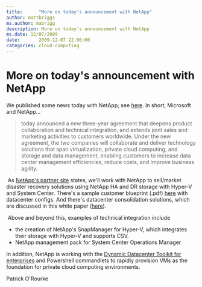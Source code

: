 ```yaml
---
title:      "More on today's announcement with NetApp"
author: mattbriggs
ms.author: mabrigg
description: More on today's announcement with NetApp
ms.date: 12/07/2009
date:       2009-12-07 22:06:00
categories: cloud-computing
---
```

# More on today's announcement with NetApp

We published some news today with NetApp; see [here](https://www.microsoft.com/presspass/press/2009/dec09/12-08netapppr.mspx "news release"). In short, Microsoft and NetApp... 

> today announced a new three-year agreement that deepens product collaboration and technical integration, and extends joint sales and marketing activities to customers worldwide. Under the new agreement, the two companies will collaborate and deliver technology solutions that span virtualization, private cloud computing, and storage and data management, enabling customers to increase data center management efficiencies, reduce costs, and improve business agility.

 As [NetApp's partner site](https://www.microsoft.com/virtualization/en/us/partner-profile-netapp.aspx#Partnership-Overview "NetApp site on MS.com/virtualization") states, we'll work with NetApp to sell/market disaster recovery solutions using NetApp HA and DR storage with Hyper-V and System Center. There's a sample customer blueprint (.pdf) [here](https://www-download.netapp.com/edm/TT/docs/Seattle_Retail_Report_040909.pdf "pdf ") with datacenter configs. And there's datacenter consolidation solutions, which are discussed in this white paper ([here](https://media.netapp.com/documents/TR3701_NetAppandMSVirtualizationWP.pdf "white paper")). 

 Above and beyond this, examples of technical integration include

  * the creation of NetApp's SnapManager for Hyper-V, which integrates their storage with Hyper-V and supports CSV.
  * NetApp management pack for System Center Operations Manager



In addition, NetApp is working with the [Dynamic Datacenter Toolkit for enterprises](https://blogs.technet.com/ddcalliance/archive/2009/10/16/dynamic-data-center-toolkit-for-the-enterprise-extensibility-story-and-opportunities-for-hardware-partners.aspx "blog post") and Powershell commandlets to rapidly provision VMs as the foundation for private cloud computing environments. 

Patrick O'Rourke
